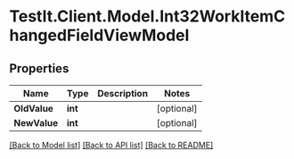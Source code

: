 # TestIt.Client.Model.Int32WorkItemChangedFieldViewModel

## Properties

Name | Type | Description | Notes
------------ | ------------- | ------------- | -------------
**OldValue** | **int** |  | [optional] 
**NewValue** | **int** |  | [optional] 

[[Back to Model list]](../README.md#documentation-for-models) [[Back to API list]](../README.md#documentation-for-api-endpoints) [[Back to README]](../README.md)

